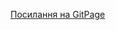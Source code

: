 [Посилання на GitPage](https://nastiachooo.github.io/1-front-end/students/chuprey_anastasiya/home_work_1)
